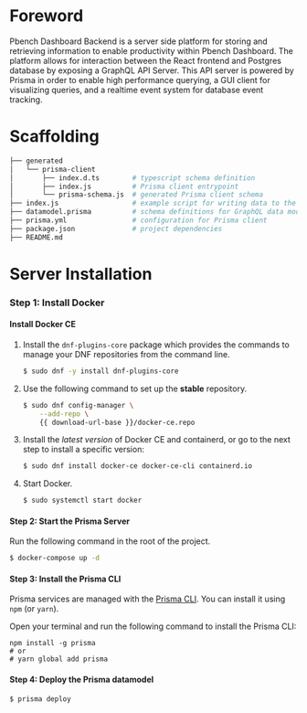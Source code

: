 #  Foreword

Pbench Dashboard Backend is a server side platform for storing and retrieving information to enable productivity within Pbench Dashboard. The platform allows for interaction between the React frontend and Postgres database by exposing a GraphQL API Server. This API server is powered by Prisma in order to enable high performance querying, a GUI client for visualizing queries, and a realtime event system for database event tracking.

# Scaffolding

```bash
├── generated
│   └── prisma-client
│       ├── index.d.ts        # typescript schema definition
│       ├── index.js          # Prisma client entrypoint
│       └── prisma-schema.js  # generated Prisma client schema
├── index.js                  # example script for writing data to the Prisma client 
├── datamodel.prisma          # schema definitions for GraphQL data model
├── prisma.yml                # configuration for Prisma client
├── package.json              # project dependencies
├── README.md               
```

# Server Installation

### Step 1: Install Docker

#### Install Docker CE

1.  Install the `dnf-plugins-core` package which provides the commands to manage
    your DNF repositories from the command line. 

    ```bash
    $ sudo dnf -y install dnf-plugins-core
    ```

2.  Use the following command to set up the **stable** repository.

    ```bash
    $ sudo dnf config-manager \
        --add-repo \
        {{ download-url-base }}/docker-ce.repo
    ```

3.  Install the _latest version_ of Docker CE and containerd, or go to the next step to install a specific version:

    ```bash
    $ sudo dnf install docker-ce docker-ce-cli containerd.io
    ```

4.  Start Docker.

    ```bash
    $ sudo systemctl start docker
    ```

#### Step 2: Start the Prisma Server

Run the following command in the root of the project.

```bash
$ docker-compose up -d
```

#### Step 3: Install the Prisma CLI

Prisma services are managed with the [Prisma CLI](!alias-je3ahghip5). You can install it using `npm` (or `yarn`).

<Instruction>

Open your terminal and run the following command to install the Prisma CLI:

```
npm install -g prisma
# or
# yarn global add prisma
```

#### Step 4: Deploy the Prisma datamodel

```bash
$ prisma deploy
```





